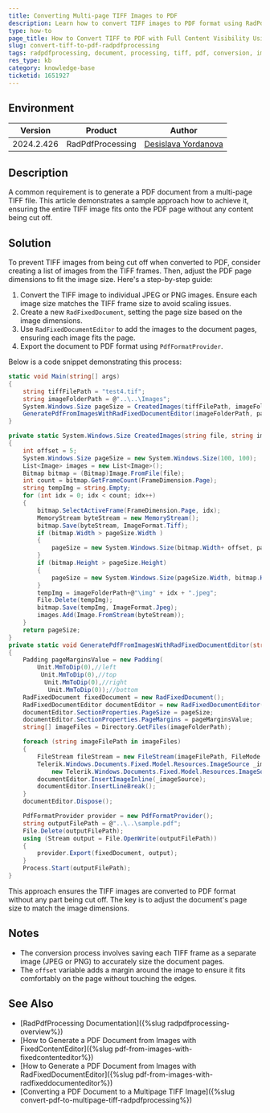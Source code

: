 ```yaml
---
title: Converting Multi-page TIFF Images to PDF 
description: Learn how to convert TIFF images to PDF format using RadPdfProcessing while ensuring the whole image fits onto the page without being cut off.
type: how-to
page_title: How to Convert TIFF to PDF with Full Content Visibility Using RadPdfProcessing
slug: convert-tiff-to-pdf-radpdfprocessing
tags: radpdfprocessing, document, processing, tiff, pdf, conversion, image, fit,
res_type: kb
category: knowledge-base
ticketid: 1651927
---
```


## Environment

| Version | Product | Author | 
| --- | --- | ---- | 
| 2024.2.426| RadPdfProcessing|[Desislava Yordanova](https://www.telerik.com/blogs/author/desislava-yordanova)| 

## Description

A common requirement is to generate a PDF document from a multi-page TIFF file. This article demonstrates a sample approach how to achieve it, ensuring the entire TIFF image fits onto the PDF page without any content being cut off.

## Solution

To prevent TIFF images from being cut off when converted to PDF, consider creating a list of images from the TIFF frames. Then, adjust the PDF page dimensions to fit the image size. Here's a step-by-step guide:

1. Convert the TIFF image to individual JPEG or PNG images. Ensure each image size matches the TIFF frame size to avoid scaling issues.
2. Create a new `RadFixedDocument`, setting the page size based on the image dimensions.
3. Use `RadFixedDocumentEditor` to add the images to the document pages, ensuring each image fits the page.
4. Export the document to PDF format using `PdfFormatProvider`.

Below is a code snippet demonstrating this process:

```csharp
static void Main(string[] args)
{
    string tiffFilePath = "test4.tif";
    string imageFolderPath = @"..\..\Images";
    System.Windows.Size pageSize = CreatedImages(tiffFilePath, imageFolderPath);
    GeneratePdfFromImagesWithRadFixedDocumentEditor(imageFolderPath, pageSize);
}

private static System.Windows.Size CreatedImages(string file, string imageFolderPath)
{
    int offset = 5;
    System.Windows.Size pageSize = new System.Windows.Size(100, 100);
    List<Image> images = new List<Image>();
    Bitmap bitmap = (Bitmap)Image.FromFile(file);
    int count = bitmap.GetFrameCount(FrameDimension.Page);
    string tempImg = string.Empty;
    for (int idx = 0; idx < count; idx++)
    {
        bitmap.SelectActiveFrame(FrameDimension.Page, idx);
        MemoryStream byteStream = new MemoryStream();
        bitmap.Save(byteStream, ImageFormat.Tiff);
        if (bitmap.Width > pageSize.Width )
        {
            pageSize = new System.Windows.Size(bitmap.Width+ offset, pageSize.Height);
        }
        if (bitmap.Height > pageSize.Height)
        {
            pageSize = new System.Windows.Size(pageSize.Width, bitmap.Height + offset);
        }
        tempImg = imageFolderPath+@"\img" + idx + ".jpeg";
        File.Delete(tempImg);
        bitmap.Save(tempImg, ImageFormat.Jpeg);
        images.Add(Image.FromStream(byteStream));
    }
    return pageSize;
}
private static void GeneratePdfFromImagesWithRadFixedDocumentEditor(string imageFolderPath, System.Windows.Size pageSize)
{
    Padding pageMarginsValue = new Padding(
        Unit.MmToDip(0),//left
         Unit.MmToDip(0),//top
          Unit.MmToDip(0),//right
           Unit.MmToDip(0));//bottom 
    RadFixedDocument fixedDocument = new RadFixedDocument();
    RadFixedDocumentEditor documentEditor = new RadFixedDocumentEditor(fixedDocument);
    documentEditor.SectionProperties.PageSize = pageSize;
    documentEditor.SectionProperties.PageMargins = pageMarginsValue;
    string[] imageFiles = Directory.GetFiles(imageFolderPath);

    foreach (string imageFilePath in imageFiles)
    {
        FileStream fileStream = new FileStream(imageFilePath, FileMode.Open);
        Telerik.Windows.Documents.Fixed.Model.Resources.ImageSource _imageSource =
            new Telerik.Windows.Documents.Fixed.Model.Resources.ImageSource(fileStream);
        documentEditor.InsertImageInline(_imageSource);
        documentEditor.InsertLineBreak();
    }
    documentEditor.Dispose();

    PdfFormatProvider provider = new PdfFormatProvider();
    string outputFilePath = @"..\..\sample.pdf";
    File.Delete(outputFilePath);
    using (Stream output = File.OpenWrite(outputFilePath))
    {
        provider.Export(fixedDocument, output);
    }
    Process.Start(outputFilePath);
}
```
This approach ensures the TIFF images are converted to PDF format without any part being cut off. The key is to adjust the document's page size to match the image dimensions.

## Notes

- The conversion process involves saving each TIFF frame as a separate image (JPEG or PNG) to accurately size the document pages.
- The `offset` variable adds a margin around the image to ensure it fits comfortably on the page without touching the edges.

## See Also

- [RadPdfProcessing Documentation]({%slug radpdfprocessing-overview%})
- [How to Generate a PDF Document from Images with FixedContentEditor]({%slug pdf-from-images-with-fixedcontenteditor%})
- [How to Generate a PDF Document from Images with RadFixedDocumentEditor]({%slug pdf-from-images-with-radfixeddocumenteditor%})
- [Converting a PDF Document to a Multipage TIFF Image]({%slug convert-pdf-to-multipage-tiff-radpdfprocessing%})
